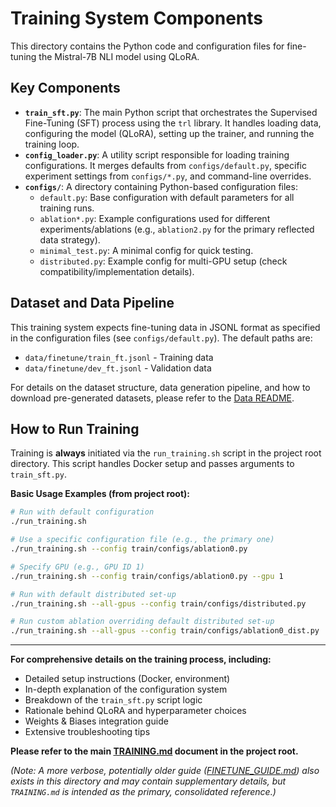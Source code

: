 # Training System Components

This directory contains the Python code and configuration files for fine-tuning the Mistral-7B NLI model using QLoRA.

## Key Components

*   **`train_sft.py`**: The main Python script that orchestrates the Supervised Fine-Tuning (SFT) process using the `trl` library. It handles loading data, configuring the model (QLoRA), setting up the trainer, and running the training loop.
*   **`config_loader.py`**: A utility script responsible for loading training configurations. It merges defaults from `configs/default.py`, specific experiment settings from `configs/*.py`, and command-line overrides.
*   **`configs/`**: A directory containing Python-based configuration files:
    *   `default.py`: Base configuration with default parameters for all training runs.
    *   `ablation*.py`: Example configurations used for different experiments/ablations (e.g., `ablation2.py` for the primary reflected data strategy).
    *   `minimal_test.py`: A minimal config for quick testing.
    *   `distributed.py`: Example config for multi-GPU setup (check compatibility/implementation details).

## Dataset and Data Pipeline

This training system expects fine-tuning data in JSONL format as specified in the configuration files (see `configs/default.py`). The default paths are:

- `data/finetune/train_ft.jsonl` - Training data
- `data/finetune/dev_ft.jsonl` - Validation data

For details on the dataset structure, data generation pipeline, and how to download pre-generated datasets, please refer to the [Data README](../data/README.md).

## How to Run Training

Training is **always** initiated via the `run_training.sh` script in the project root directory. This script handles Docker setup and passes arguments to `train_sft.py`.

**Basic Usage Examples (from project root):**

```bash
# Run with default configuration
./run_training.sh

# Use a specific configuration file (e.g., the primary one)
./run_training.sh --config train/configs/ablation0.py

# Specify GPU (e.g., GPU ID 1)
./run_training.sh --config train/configs/ablation0.py --gpu 1

# Run with default distributed set-up
./run_training.sh --all-gpus --config train/configs/distributed.py

# Run custom ablation overriding default distributed set-up
./run_training.sh --all-gpus --config train/configs/ablation0_dist.py
```

---

**For comprehensive details on the training process, including:**
*   Detailed setup instructions (Docker, environment)
*   In-depth explanation of the configuration system
*   Breakdown of the `train_sft.py` script logic
*   Rationale behind QLoRA and hyperparameter choices
*   Weights & Biases integration guide
*   Extensive troubleshooting tips

**Please refer to the main [TRAINING.md](../TRAINING.md) document in the project root.**

*(Note: A more verbose, potentially older guide ([FINETUNE_GUIDE.md](./FINETUNE_GUIDE.md)) also exists in this directory and may contain supplementary details, but `TRAINING.md` is intended as the primary, consolidated reference.)* 
